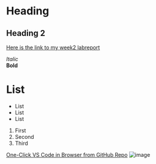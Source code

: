 # Heading 
## Heading 2

[Here is the link to my week2 labreport](https://w1caoucsd.github.io/cse15l-lab-reports/Week-2-Lab-Report-remote-access.md)


*Italic*	
**Bold**	
# List 
* List
* List
* List
1. First
2. Second 
3. Third


[One-Click VS Code in Browser from GitHub Repo](https://visualstudiomagazine.com/articles/2021/08/31/github-vs-code.aspx)
![image](https://upload.wikimedia.org/wikipedia/commons/9/9a/Gull_portrait_ca_usa.jpg)
